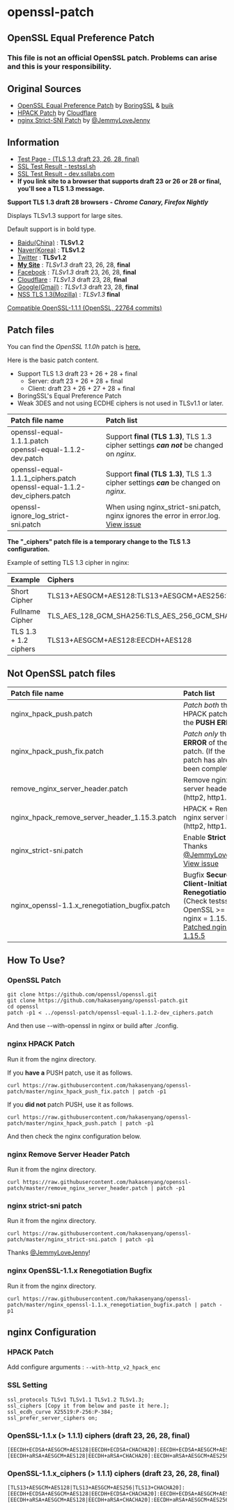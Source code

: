 # openssl-patch

## OpenSSL Equal Preference Patch

### This file is not an official OpenSSL patch. Problems can arise and this is your responsibility.

## Original Sources
- [OpenSSL Equal Preference Patch](https://boringssl.googlesource.com/boringssl/+/858a88daf27975f67d9f63e18f95645be2886bfb%5E%21) by [BoringSSL](https://github.com/google/boringssl) & [buik](https://gitlab.com/buik/openssl/blob/openssl-patch/openssl-1.1)
- [HPACK Patch](https://github.com/cloudflare/sslconfig/blob/master/patches/nginx_1.13.1_http2_hpack.patch) by [Cloudflare](https://github.com/cloudflare/sslconfig)
- [nginx Strict-SNI Patch](https://github.com/hakasenyang/openssl-patch/issues/1#issuecomment-421551872) by [@JemmyLoveJenny](https://github.com/JemmyLoveJenny)

## Information

- [Test Page - (TLS 1.3 draft 23, 26, 28, final)](https://ssl.hakase.io/)
- [SSL Test Result - testssl.sh](https://ssl.hakase.io/ssltest/hakase.io.html)
- [SSL Test Result - dev.ssllabs.com](https://dev.ssllabs.com/ssltest/analyze.html?d=hakase.io)
- **If you link site to a browser that supports draft 23 or 26 or 28 or final, you'll see a TLS 1.3 message.**

**Support TLS 1.3 draft 28 browsers - _Chrome Canary, Firefox Nightly_**

Displays TLSv1.3 support for large sites.

Default support is in bold type.
- [Baidu(China)](https://baidu.cn/) : **TLSv1.2**
- [Naver(Korea)](https://naver.com/) : **TLSv1.2**
- [Twitter](https://twitter.com/) : **TLSv1.2**
- [**My Site**](https://hakase.io/) : _TLSv1.3_ draft 23, 26, 28, **final**
- [Facebook](https://facebook.com/) : _TLSv1.3_ draft 23, 26, 28, **final**
- [Cloudflare](https://cloudflare.com/) : _TLSv1.3_ draft 23, 28, **final**
- [Google(Gmail)](https://gmail.com/) : _TLSv1.3_ draft 23, 28, **final**
- [NSS TLS 1.3(Mozilla)](https://tls13.crypto.mozilla.org/) : _TLSv1.3_ **final**

[Compatible OpenSSL-1.1.1 (OpenSSL, 22764 commits)](https://github.com/openssl/openssl/tree/1708e3e85b4a86bae26860aa5d2913fc8eff6086)

## Patch files

You can find the _OpenSSL 1.1.0h_ patch is [here.](https://gitlab.com/buik/openssl/blob/openssl-patch/openssl-1.1/OpenSSL1.1h-equal-preference-cipher-groups.patch)

Here is the basic patch content.
- Support TLS 1.3 draft 23 + 26 + 28 + final
    - Server: draft 23 + 26 + 28 + final
    - Client: draft 23 + 26 + 27 + 28 + final
- BoringSSL's Equal Preference Patch
- Weak 3DES and not using ECDHE ciphers is not used in TLSv1.1 or later.

| Patch file name | Patch list |
| :--- | :--- |
| openssl-equal-1.1.1.patch<br>openssl-equal-1.1.2-dev.patch | Support **final (TLS 1.3)**, TLS 1.3 cipher settings **_can not_** be changed on _nginx_. |
| openssl-equal-1.1.1_ciphers.patch<br>openssl-equal-1.1.2-dev_ciphers.patch | Support **final (TLS 1.3)**, TLS 1.3 cipher settings **_can_** be changed on _nginx_. |
| openssl-ignore_log_strict-sni.patch | When using nginx_strict-sni.patch, nginx ignores the error in error.log. [View issue](https://github.com/hakasenyang/openssl-patch/issues/1#issuecomment-421594901) |

**The "_ciphers" patch file is a temporary change to the TLS 1.3 configuration.**

Example of setting TLS 1.3 cipher in nginx:

| Example | Ciphers |
| :--- | :--- |
| Short Cipher |  TLS13+AESGCM+AES128:TLS13+AESGCM+AES256:TLS13+CHACHA20 |
| Fullname Cipher | TLS_AES_128_GCM_SHA256:TLS_AES_256_GCM_SHA384:TLS_CHACHA20_POLY1305_SHA256 |
| TLS 1.3 + 1.2 ciphers | TLS13+AESGCM+AES128:EECDH+AES128 |

## Not OpenSSL patch files

| Patch file name | Patch list |
| :--- | :--- |
| nginx_hpack_push.patch | _Patch both_ the HPACK patch and the **PUSH ERROR**. |
| nginx_hpack_push_fix.patch | _Patch only_ the **PUSH ERROR** of the hpack patch. (If the HPACK patch has already been completed) |
| remove_nginx_server_header.patch | Remove nginx server header. (http2, http1.1) |
| nginx_hpack_remove_server_header_1.15.3.patch | HPACK + Remove nginx server header. (http2, http1.1) |
| nginx_strict-sni.patch | Enable **Strict-SNI**. Thanks [@JemmyLoveJenny](https://github.com/JemmyLoveJenny). [View issue](https://github.com/hakasenyang/openssl-patch/issues/1#issuecomment-421551872) |
| nginx_openssl-1.1.x_renegotiation_bugfix.patch | Bugfix **Secure Client-Initiated Renegotiation**. (Check testssl.sh) OpenSSL >= 1.1.x, nginx = 1.15.4<br>[Patched nginx 1.15.5](https://github.com/nginx/nginx/commit/53803b4780be15d8014be183d4161091fd5f3376) |

## How To Use?

### OpenSSL Patch

```
git clone https://github.com/openssl/openssl.git
git clone https://github.com/hakasenyang/openssl-patch.git
cd openssl
patch -p1 < ../openssl-patch/openssl-equal-1.1.2-dev_ciphers.patch
```

And then use --with-openssl in nginx or build after ./config.

### nginx HPACK Patch

Run it from the nginx directory.

If you **have a** PUSH patch, use it as follows.

``curl https://raw.githubusercontent.com/hakasenyang/openssl-patch/master/nginx_hpack_push_fix.patch | patch -p1 ``

If you **did not** patch PUSH, use it as follows.

``curl https://raw.githubusercontent.com/hakasenyang/openssl-patch/master/nginx_hpack_push.patch | patch -p1``

And then check the nginx configuration below.

### nginx Remove Server Header Patch

Run it from the nginx directory.

``curl https://raw.githubusercontent.com/hakasenyang/openssl-patch/master/remove_nginx_server_header.patch | patch -p1``

### nginx strict-sni patch

Run it from the nginx directory.

``curl https://raw.githubusercontent.com/hakasenyang/openssl-patch/master/nginx_strict-sni.patch | patch -p1``

Thanks [@JemmyLoveJenny](https://github.com/hakasenyang/openssl-patch/issues/1#issuecomment-427040319)!

### nginx OpenSSL-1.1.x Renegotiation Bugfix

Run it from the nginx directory.

``curl https://raw.githubusercontent.com/hakasenyang/openssl-patch/master/nginx_openssl-1.1.x_renegotiation_bugfix.patch | patch -p1``

## nginx Configuration

### HPACK Patch

Add configure arguments : ``--with-http_v2_hpack_enc``

### SSL Setting
```
ssl_protocols TLSv1 TLSv1.1 TLSv1.2 TLSv1.3;
ssl_ciphers [Copy it from below and paste it here.];
ssl_ecdh_curve X25519:P-256:P-384;
ssl_prefer_server_ciphers on;
```

### OpenSSL-1.1.x (> 1.1.1) ciphers (draft 23, 26, 28, final)
```
[EECDH+ECDSA+AESGCM+AES128|EECDH+ECDSA+CHACHA20]:EECDH+ECDSA+AESGCM+AES256:EECDH+ECDSA+AES128+SHA:EECDH+ECDSA+AES256+SHA:[EECDH+aRSA+AESGCM+AES128|EECDH+aRSA+CHACHA20]:EECDH+aRSA+AESGCM+AES256:EECDH+aRSA+AES128+SHA:EECDH+aRSA+AES256+SHA:RSA+AES128+SHA:RSA+AES256+SHA:RSA+3DES
```

### OpenSSL-1.1.x_ciphers (> 1.1.1) ciphers (draft 23, 26, 28, final)
```
[TLS13+AESGCM+AES128|TLS13+AESGCM+AES256|TLS13+CHACHA20]:[EECDH+ECDSA+AESGCM+AES128|EECDH+ECDSA+CHACHA20]:EECDH+ECDSA+AESGCM+AES256:EECDH+ECDSA+AES128+SHA:EECDH+ECDSA+AES256+SHA:[EECDH+aRSA+AESGCM+AES128|EECDH+aRSA+CHACHA20]:EECDH+aRSA+AESGCM+AES256:EECDH+aRSA+AES128+SHA:EECDH+aRSA+AES256+SHA:RSA+AES128+SHA:RSA+AES256+SHA:RSA+3DES
```
